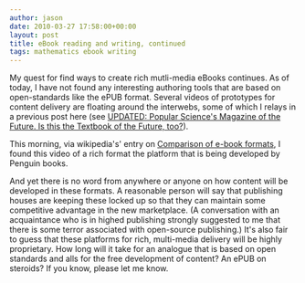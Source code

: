 ```yaml
---
author: jason
date: 2010-03-27 17:58:00+00:00
layout: post
title: eBook reading and writing, continued
tags: mathematics ebook writing
---
```


My quest for find ways to create rich mutli-media eBooks continues. As of today, I have not found any interesting authoring tools that are based on open-standards like the ePUB format. Several videos of prototypes for content delivery are floating around the interwebs, some of which I relays in a previous post here (see <a href="http://jasonemiller.posterous.com/popular-sciences-magazine-of-the-future-is-th"> UPDATED: Popular Science's Magazine of the Future. Is this the Textbook of the Future, too?</a>).

This morning, via wikipedia's' entry on [Comparison of e-book formats](http://en.wikipedia.org/wiki/Comparison_of_e-book_formats), I found this video of a rich format the platform that is being developed by Penguin books. 

And yet there is no word from anywhere or anyone on how content will be developed in these formats. A reasonable person will say that publishing houses are keeping these locked up so that they can maintain some competitive advantage in the new marketplace. (A conversation with an acquaintance who is in highed publishing strongly suggested to me that there is some terror associated with open-source publishing.) It's also fair to guess that these platforms for rich, multi-media delivery will be highly proprietary. How long will it take for an analogue that is based on open standards and alls for the free development of content? An ePUB on steroids? If you know, please let me know.
